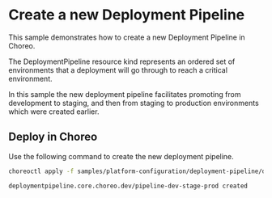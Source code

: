 # Create a new Deployment Pipeline
This sample demonstrates how to create a new Deployment Pipeline in Choreo. 

The DeploymentPipeline resource kind represents an ordered set of environments that a deployment will go through to reach a critical environment. 

In this sample the new deployment pipeline facilitates promoting from development to staging, and then from staging to production environments which were created earlier.

## Deploy in Choreo
Use the following command to create the new deployment pipeline.

```bash
choreoctl apply -f samples/platform-configuration/deployment-pipeline/deployment-pipeline.yaml
``` 

```bash
deploymentpipeline.core.choreo.dev/pipeline-dev-stage-prod created
```
